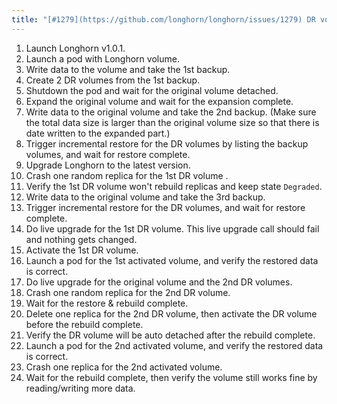 ```yaml
---
title: "[#1279](https://github.com/longhorn/longhorn/issues/1279) DR volume live upgrade and rebuild"
---
```

1. Launch Longhorn v1.0.1.
2. Launch a pod with Longhorn volume.
3. Write data to the volume and take the 1st backup.
4. Create 2 DR volumes from the 1st backup.
5. Shutdown the pod and wait for the original volume detached.
6. Expand the original volume and wait for the expansion complete.
7. Write data to the original volume and take the 2nd backup. (Make sure the total data size is larger than the original volume size so that there is date written to the expanded part.)
8. Trigger incremental restore for the DR volumes by listing the backup volumes, and wait for restore complete.
9. Upgrade Longhorn to the latest version.
10. Crash one random replica for the 1st DR volume .
11. Verify the 1st DR volume won't rebuild replicas and keep state `Degraded`.
12. Write data to the original volume and take the 3rd backup.
13. Trigger incremental restore for the DR volumes, and wait for restore complete.
14. Do live upgrade for the 1st DR volume. This live upgrade call should fail and nothing gets changed.
15. Activate the 1st DR volume. 
16. Launch a pod for the 1st activated volume, and verify the restored data is correct.
17. Do live upgrade for the original volume and the 2nd DR volumes.
18. Crash one random replica for the 2nd DR volume.
19. Wait for the restore & rebuild complete.
20. Delete one replica for the 2nd DR volume, then activate the DR volume before the rebuild complete.
21. Verify the DR volume will be auto detached after the rebuild complete.
22. Launch a pod for the 2nd activated volume, and verify the restored data is correct.
23. Crash one replica for the 2nd activated volume.
24. Wait for the rebuild complete, then verify the volume still works fine by reading/writing more data.
